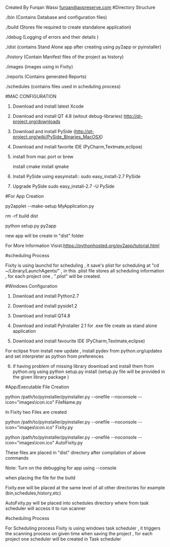 Created By Furqan Wassi <furqan@avpreserve.com>
#Directory Structure

./bin (Contains Database and configuration files)

./build (Stores file required to create standalone application)

./debug (Logging of errors and their details )

./dist  (contains Stand Alone app after creating using py2app or pyinstaller)

./history (Contain Manifest files of the project as history)

./images (images using in Fixity)

./reports (Contains generated Reports)

./schedules (contains files used in scheduling process) 


#MAC CONFIGURATION

1) Download and install latest Xcode

2) Download and install QT 4.8 (witout debug-libraries) http://qt-project.org/downloads

3) Download and install PySide (http://qt-project.org/wiki/PySide_Binaries_MacOSX)

4) Download and install favorite IDE (PyCharm,Textmate,eclipse)

5) install from mac port or brew

   install cmake
   install qmake


6) Install PySide using easyinstall:: sudo easy_install-2.7 PySide

7) Upgrade PySide sudo easy_install-2.7 -U PySide

#For App Creation

py2applet --make-setup MyApplication.py

rm -rf build dist

python setup.py py2app

new app will be create in "dist" folder

For More Information Visist:https://pythonhosted.org/py2app/tutorial.html

#scheduling Process

Fixity is using launchd for scheduling , it save's plist for scheduling at "cd ~/Library/LaunchAgents/" , in this .plist file stores all scheduling information , for each project one , ".plist" will be created.


#Windows Configuration

1) Download and install Python2.7

2) Download and install pyside1.2

3) Download and install QT4.8

4) Download and install PyInstaller 2.1 for .exe file create as stand alone application

5) Download and install favourite IDE (PyCharm,Textmate,eclipse)

For eclipse from install new update , install pydev from python.org/updates and set interpreter as python from preferences  

6) if having problem of missing library download and install them from python.org using python setup.py install (setup.py file will be provided in the given library package ) 

#App/Executable File Creation

python /path/to/pyinstaller/pyinstaller.py --onefile --noconsole --icon="images\icon.ico" FileName.py

In Fixity two Files are created

python /path/to/pyinstaller/pyinstaller.py --onefile --noconsole --icon="images\icon.ico" Fixity.py

python /path/to/pyinstaller/pyinstaller.py --onefile --noconsole --icon="images\icon.ico" AutoFixity.py

These files are placed in "dist" directory after compilation of above commands 


Note: Turn on the debugging for app using --console 


when placing the file for the build 


Fixity.exe will be placed at the same level of all other directories for example (bin,schedules,history,etc) 

AutoFxity.py will be placed into schedules directory where from task scheduler will access it to run scanner


#scheduling Process

For Scheduling process Fixity is using windows task scheduler , it triggers the scanning process on given time when saving the project , for each project one scheduler will be created in Task scheduler   




